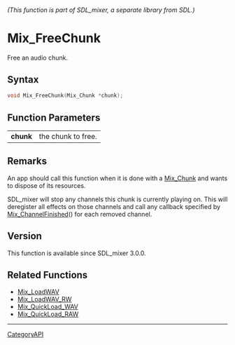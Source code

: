 ###### (This function is part of SDL_mixer, a separate library from SDL.)
# Mix_FreeChunk

Free an audio chunk.

## Syntax

```c
void Mix_FreeChunk(Mix_Chunk *chunk);

```

## Function Parameters

|               |                    |
| ------------- | ------------------ |
| **chunk**     | the chunk to free. |

## Remarks

An app should call this function when it is done with a
[Mix_Chunk](Mix_Chunk) and wants to dispose of its resources.

SDL_mixer will stop any channels this chunk is currently playing on. This
will deregister all effects on those channels and call any callback
specified by [Mix_ChannelFinished](Mix_ChannelFinished)() for each removed
channel.

## Version

This function is available since SDL_mixer 3.0.0.

## Related Functions

* [Mix_LoadWAV](Mix_LoadWAV)
* [Mix_LoadWAV_RW](Mix_LoadWAV_RW)
* [Mix_QuickLoad_WAV](Mix_QuickLoad_WAV)
* [Mix_QuickLoad_RAW](Mix_QuickLoad_RAW)

----
[CategoryAPI](CategoryAPI)

